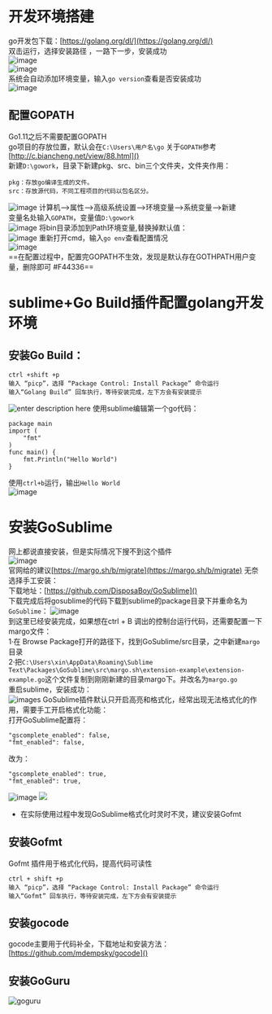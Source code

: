 # 开发环境搭建
go开发包下载：[https://golang.org/dl/](https://golang.org/dl/)  
双击运行，选择安装路径  ，一路下一步，安装成功  
![image](./images/1623037965522.png)    
![image](./images/1622992330119.png)    
系统会自动添加环境变量，输入```go version```查看是否安装成功  
![image](./images/1622995687515.png)  
## 配置GOPATH
Go1.11之后不需要配置GOPATH  
go项目的存放位置，默认会在```C:\Users\用户名\go```
关于`GOPATH`参考[http://c.biancheng.net/view/88.html]()  
新建`D:\gowork`，目录下新建pkg、src、bin三个文件夹，文件夹作用：  
```bin：存放go install命名生成的可执行文件。
pkg：存放go编译生成的文件。
src：存放源代码，不同工程项目的代码以包名区分。
```
![image](./images/1622998129933.png)
计算机-->属性-->高级系统设置-->环境变量-->系统变量-->新建  
变量名处输入```GOPATH```，变量值`D:\gowork`  
![image](./images/1622997547588.png)
将bin目录添加到Path环境变量,替换掉默认值：  
![image](./images/1622998080679.png)
重新打开cmd，输入`go env`查看配置情况  
![image](./images/1622998574209.png)  
==在配置过程中，配置完GOPATH不生效，发现是默认存在GOTHPATH用户变量，删除即可 #F44336==
# sublime+Go Build插件配置golang开发环境  
## 安装Go Build：  
```
ctrl +shift +p
输入 “picp”，选择 “Package Control: Install Package” 命令运行
输入“Golang Build” 回车执行，等待安装完成，左下方会有安装提示
```
![enter description here](./images/1623031927686.png) 
使用sublime编辑第一个go代码：  
```
package main
import (
    "fmt"
)
func main() {
    fmt.Println("Hello World")
}
```
使用`ctrl+b`运行，输出`Hello World`  
![image](./images/1623077611845.png)
# 安装GoSublime
网上都说直接安装，但是实际情况下搜不到这个插件  
![image](./images/1623034197006.png)  
官网给的建议[https://margo.sh/b/migrate](https://margo.sh/b/migrate)
无奈选择手工安装：  
下载地址：[https://github.com/DisposaBoy/GoSublime]()  
下载完成后将gosublime的代码下载到sublime的package目录下并重命名为`GoSublime`：
![image](./images/1623082759161.png)  
到这里已经安装完成，如果想在ctrl + B 调出的控制台运行代码，还需要配置一下margo文件：  
1·在 Browse Package打开的路径下，找到GoSublime/src目录，之中新建`margo`目录  
2·把`C:\Users\xin\AppData\Roaming\Sublime Text\Packages\GoSublime\src\margo.sh\extension-example\extension-example.go`这个文件复制到刚刚新建的目录margo下。并改名为`margo.go`  
重启sublime，安装成功：  
![images](./images/1623083279643.png)
GoSublime插件默认只开启高亮和格式化，经常出现无法格式化的作用，需要手工开启格式化功能：  
打开GoSublime配置将：
```
"gscomplete_enabled": false,
"fmt_enabled": false,
```
改为：  
```
"gscomplete_enabled": true,
"fmt_enabled": true,
```
![image](./images/1623163351145.png)
![](./images/1623163396501.png)
* 在实际使用过程中发现GoSublime格式化时灵时不灵，建议安装Gofmt
## 安装Gofmt  
Gofmt 插件用于格式化代码，提高代码可读性  
```
ctrl + shift +p
输入 “picp”，选择 “Package Control: Install Package” 命令运行
输入“Gofmt” 回车执行，等待安装完成，左下方会有安装提示
```
## 安装gocode  
gocode主要用于代码补全，下载地址和安装方法：  
[https://github.com/mdempsky/gocode]()  
## 安装GoGuru
![goguru](./images/1623076628375.png)
